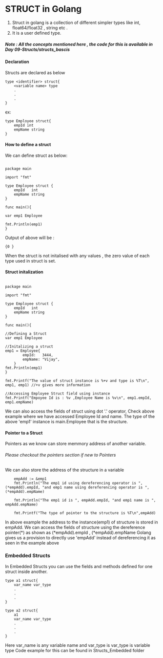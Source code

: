 # STRUCT in Golang

1. Struct in golang is a collection of different simpler types like int, float64/float32 , string etc .
2. It is a user defined type.

##### Note : All the concepts mentioned here , the code for this is available in Day 09-Structs/structs_bascis

#### Declaration

Structs are declared as below

```
type <identifier> struct{
    <variable name> type
    .
    .
    .
}
```

ex:

```
type Employee struct{
    empId int
    empName string
}
```

#### How to define a struct

We can define struct as below:

```

package main

import "fmt"

type Employee struct {
	empId   int
	empName string
}

func main(){

var emp1 Employee

fmt.Println(emp1)
}
```

Output of above will be :

```
{0 }
```

When the struct is not initalised with any values , the zero value of each type used in struct is set.

#### Struct initalization

```

package main

import "fmt"

type Employee struct {
	empId   int
	empName string
}

func main(){

//Defining a Struct
var emp1 Employee

//Initalizing a struct
emp1 = Employee{
		empId:   3444,
		empName: "Vijay",
	}
fmt.Println(emp1)
}

fmt.Printf("The value of struct instance is %+v and type is %T\n", emp1, emp1) //+v gives more information

//Accessing Employee Struct field using instance
fmt.Printf("Empoyee Id is : %v ,Employee Name is %v\n", emp1.empId, emp1.empName)

```

We can also access the fields of struct using dot '.' operator, Check above example where we have accessed Employee Id and name. The type of the above 'emp1' instance is main.Employee that is the structure.

#### Pointer to a Struct

Pointers as we know can store memmory address of another variable.

###### Please checkout the pointers section if new to Pointers

We can also store the address of the structure in a variable

```
    empAdd := &emp1
	fmt.Println("The emp1 id using dereferencing operator is ", (*empAdd).empId, "and emp1 name using dereferencing operator is ", (*empAdd).empName)

	fmt.Println("The emp1 id is ", empAdd.empId, "and emp1 name is ", empAdd.empName)

    fmt.Printf("The type of pointer to the structure is %T\n",empAdd)
```

In above example the address to the instance(emp1) of structure is stored in empAdd. We can access the fields of
structure using the dereference pointer(*) as shown as (*empAdd).empId , (\*empAdd).empName
Golang gives us a provision to directly use 'empAdd' instead of dereferencing it as seen in the example above

### Embedded Structs

In Embedded Structs you can use the fields and methods defined for one struct inside another.

```
type a1 struct{
    var_name var_type
    .
    .
    .
}

type a2 struct{
    a1
    var_name var_type
    .
    .
    .
}

```

Here var_name is any variable name and var_type is var_type is variable type
Code example for this can be found in Structs_Embedded folder
